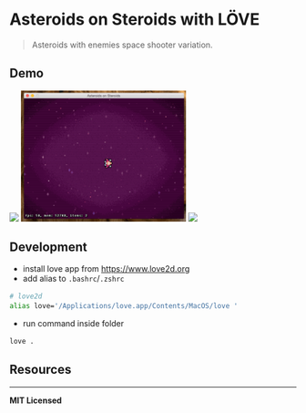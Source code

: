 # Asteroids on Steroids with LÖVE

> Asteroids with enemies space shooter variation.

## Demo

<img src="https://github.com/voronianski-on-games/asteroids-on-steroids-love2d/raw/master/demos/demo1.gif" width="290">
<img src="https://github.com/voronianski-on-games/asteroids-on-steroids-love2d/raw/master/demos/demo2.gif" width="290">
<img src="https://github.com/voronianski-on-games/asteroids-on-steroids-love2d/raw/master/demos/demo3.gif" width="290">

## Development

- install love app from https://www.love2d.org
- add alias to `.bashrc`/`.zshrc`

```bash
# love2d
alias love='/Applications/love.app/Contents/MacOS/love '
```

- run command inside folder 

```bash
love .
```

## Resources

---

**MIT Licensed**
